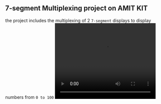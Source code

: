 ## 7-segment Multiplexing project on AMIT KIT
the project includes the multiplexing of 2 `7-segment` displays to display numbers from `0 to 100`
<video width="320" height="240" controls>
  <source src="video.mp4" type="video/mp4">
</video>
